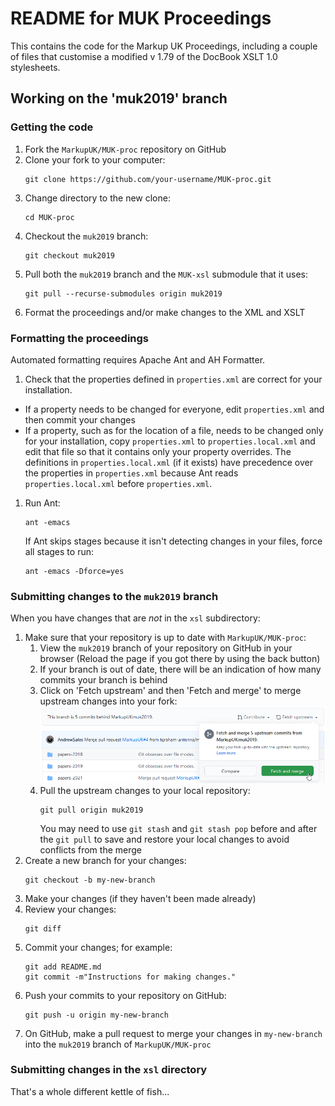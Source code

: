 # README for MUK Proceedings

This contains the code for the Markup UK Proceedings, including a couple of files that customise a modified v 1.79 of the DocBook XSLT 1.0 stylesheets.

## Working on the 'muk2019' branch

### Getting the code

1. Fork the `MarkupUK/MUK-proc` repository on GitHub
1. Clone your fork to your computer:
   ```
   git clone https://github.com/your-username/MUK-proc.git
   ```
1. Change directory to the new clone:
   ```
   cd MUK-proc
   ```
1. Checkout the `muk2019` branch:
   ```
   git checkout muk2019
   ```
1. Pull both the `muk2019` branch and the `MUK-xsl` submodule that it uses:
   ```
   git pull --recurse-submodules origin muk2019
   ```
1. Format the proceedings and/or make changes to the XML and XSLT

### Formatting the proceedings

Automated formatting requires Apache Ant and AH Formatter.

1. Check that the properties defined in `properties.xml` are correct for your installation.
 - If a property needs to be changed for everyone, edit `properties.xml` and then commit your changes
 - If a property, such as for the location of a file, needs to be changed only for your installation, copy `properties.xml` to `properties.local.xml` and edit that file so that it contains only your property overrides. The definitions in `properties.local.xml` (if it exists) have precedence over the properties in `properties.xml` because Ant reads `properties.local.xml` before `properties.xml`.
1. Run Ant:
   ```
   ant -emacs
   ```
   If Ant skips stages because it isn't detecting changes in your files, force all stages to run:
   ```
   ant -emacs -Dforce=yes
   ```

### Submitting changes to the `muk2019` branch

When you have changes that are *not* in the `xsl` subdirectory:

1. Make sure that your repository is up to date with `MarkupUK/MUK-proc`:
   1. View the `muk2019` branch of your repository on GitHub in your browser
	  (Reload the page if you got there by using the back button)
   1. If your branch is out of date, there will be an indication of how many commits your branch is behind
   1. Click on 'Fetch upstream' and then 'Fetch and merge' to merge upstream changes into your fork:
	  ![](fetch-and-merge.png)
   1. Pull the upstream changes to your local repository:
      ```
	  git pull origin muk2019
	  ```
	  You may need to use `git stash` and `git stash pop` before and after the `git pull` to save and restore your local changes to avoid conflicts from the merge
1. Create a new branch for your changes:
   ```
   git checkout -b my-new-branch
   ```
1. Make your changes (if they haven't been made already)
1. Review your changes:
   ```
   git diff
   ```
1. Commit your changes; for example:
   ```
   git add README.md
   git commit -m"Instructions for making changes."
   ```
1. Push your commits to your repository on GitHub:
   ```
   git push -u origin my-new-branch
   ```
1. On GitHub, make a pull request to merge your changes in `my-new-branch` into the `muk2019` branch of `MarkupUK/MUK-proc`

### Submitting changes in the `xsl` directory

That's a whole different kettle of fish...
